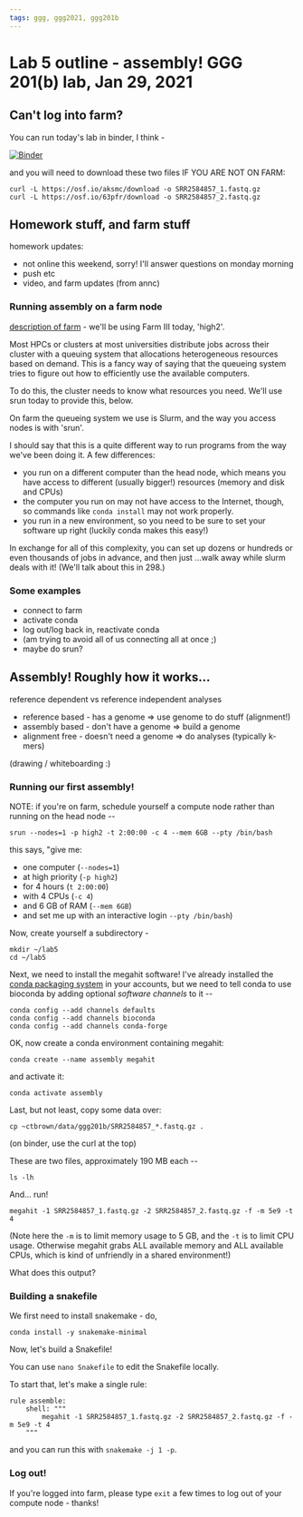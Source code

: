 ```yaml
---
tags: ggg, ggg2021, ggg201b
---
```

# Lab 5 outline - assembly! GGG 201(b) lab, Jan 29, 2021

## Can't log into farm?

You can run today's lab in binder, I think - 

[![Binder](https://binder.pangeo.io/badge_logo.svg)](https://binder.pangeo.io/v2/gh/binder-examples/r-conda/master?urlpath=rstudio)

and you will need to download these two files IF YOU ARE NOT ON FARM:

```
curl -L https://osf.io/aksmc/download -o SRR2584857_1.fastq.gz
curl -L https://osf.io/63pfr/download -o SRR2584857_2.fastq.gz
```

## Homework stuff, and farm stuff

homework updates:
- not online this weekend, sorry! I'll answer questions on monday morning
- push etc
- video, and farm updates (from annc)

### Running assembly on a farm node 

[description of farm](https://www.hpc.ucdavis.edu/farm-cluster) - we'll be using Farm III today, 'high2'.

Most HPCs or clusters at most universities distribute jobs across their cluster with a queuing system that allocations heterogeneous resources based on demand. This is a fancy way of saying that the queueing system tries to figure out how to efficiently use the available computers.

To do this, the cluster needs to know what resources you need. We'll use srun today to provide this, below.

On farm the queueing system we use is Slurm, and the way you access nodes is with 'srun'.

I should say that this is a quite different way to run programs from the way we've been doing it. A few differences:

* you run on a different computer than the head node, which means you have access to different (usually bigger!) resources (memory and disk and CPUs)
* the computer you run on may not have access to the Internet, though, so commands like `conda install` may not work properly.
* you run in a new environment, so you need to be sure to set your software up right (luckily conda makes this easy!)

In exchange for all of this complexity, you can set up dozens or hundreds or even thousands of jobs in advance, and then just ...walk away while slurm deals with it! (We'll talk about this in 298.)

### Some examples

- connect to farm
- activate conda
- log out/log back in, reactivate conda
- (am trying to avoid all of us connecting all at once ;)
- maybe do srun?

## Assembly! Roughly how it works...


reference dependent vs reference independent analyses
- reference based - has a genome => use genome to do stuff (alignment!)
- assembly based - don't have a genome => build a genome
- alignment free - doesn't need a genome => do analyses (typically k-mers)

(drawing / whiteboarding :)

### Running our first assembly!

NOTE: if you're on farm, schedule yourself a compute node rather than running on the head node --

```
srun --nodes=1 -p high2 -t 2:00:00 -c 4 --mem 6GB --pty /bin/bash
```
this says, "give me:
* one computer (`--nodes=1`)
* at high priority (`-p high2`)
* for 4 hours (`t 2:00:00`)
* with 4 CPUs (`-c 4`)
* and 6 GB of RAM (`--mem 6GB`)
* and set me up with an interactive login `--pty /bin/bash`)

Now, create yourself a subdirectory -

```
mkdir ~/lab5
cd ~/lab5
```

Next, we need to install the megahit software! I've already installed the [conda packaging system](https://github.com/ngs-docs/2021-GGG298/tree/latest/Week3-conda_for_software_installation) in your accounts, but we need to tell conda to use bioconda by adding optional *software channels* to it --

```
conda config --add channels defaults
conda config --add channels bioconda
conda config --add channels conda-forge
```

OK, now create a conda environment containing megahit:
```
conda create --name assembly megahit
```
and activate it:
```
conda activate assembly
```

Last, but not least, copy some data over:
```
cp ~ctbrown/data/ggg201b/SRR2584857_*.fastq.gz .
```
(on binder, use the curl at the top)

These are two files, approximately 190 MB each --
```
ls -lh
```

And... run!

```shell
megahit -1 SRR2584857_1.fastq.gz -2 SRR2584857_2.fastq.gz -f -m 5e9 -t 4
```

(Note here the `-m` is to limit memory usage to 5 GB, and the `-t` is to limit CPU usage. Otherwise megahit grabs ALL available memory and ALL available CPUs, which is kind of unfriendly in a shared environment!)

What does this output?

### Building a snakefile

We first need to install snakemake - do,

```
conda install -y snakemake-minimal
```

Now, let's build a Snakefile!

You can use `nano Snakefile` to edit the Snakefile locally.

To start that, let's make a single rule:
```
rule assemble:
    shell: """
        megahit -1 SRR2584857_1.fastq.gz -2 SRR2584857_2.fastq.gz -f -m 5e9 -t 4
    """
```
and you can run this with `snakemake -j 1 -p`.

### Log out!

If you're logged into farm, please type `exit` a few times to log out of your compute node - thanks!
